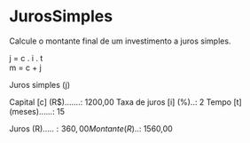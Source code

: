 # JurosSimples
Calcule o montante final de um investimento a juros simples.  

j = c . i . t  
m = c + j 

Juros simples (j)  

Capital [c] (R$).......: 1200,00 
Taxa de juros [i] (%)..: 2 
Tempo [t] (meses)......: 15 

Juros (R$).....: 360,00 Montante 
(R$)..: 1560,00
